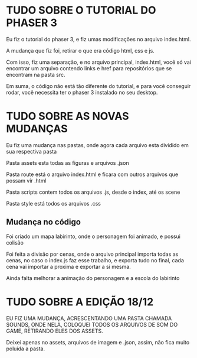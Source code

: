 <h1>TUDO SOBRE O TUTORIAL DO PHASER 3</h1>
    <p>Eu fiz o tutorial do phaser 3, e fiz umas modificações no arquivo index.html.</p>
    <p>A mudança que fiz foi, retirar o que era código html, css e js.</p>
    <p>Com isso, fiz uma separação, e no arquivo principal, index.html, você só vai encontrar um arquivo contendo links e href para repositórios que se encontram na pasta src.</p>
    <p>Em suma, o código não está tão diferente do tutorial, e para você conseguir rodar, você necessita ter o phaser 3 instalado no seu desktop.</p>

<h1>TUDO SOBRE AS NOVAS MUDANÇAS</h1>
    <p>Eu fiz uma mudança nas pastas, onde agora cada arquivo esta dividido em sua respectiva pasta</p>
    <p>Pasta assets esta todas as figuras e arquivos .json</p>
    <p>Pasta route está o arquivo index.html e ficara com outros arquivos que possam vir .html</p>
    <p>Pasta scripts contem todos os arquivos .js, desde o index, até os scene</p>
    <p>Pasta style está todos os arquivos .css</p>
<h2>Mudança no código</h2>
    <p>Foi criado um mapa labirinto, onde o personagem foi animado, e possui colisão</p>
    <p>Foi feita a divisão por cenas, onde o arquivo principal importa todas as cenas, no caso o index.js faz esse trabalho, e exporta tudo no final, cada cena vai importar a proxima e exportar a si mesma.</p>
    <p>Ainda falta melhorar a animação do personagem e a escola do labirinto</p>

<h1>TUDO SOBRE A EDIÇÃO 18/12</h1>
    <p>EU FIZ UMA MUDANÇA, ACRESCENTANDO UMA PASTA CHAMADA SOUNDS, ONDE NELA, COLOQUEI TODOS OS ARQUIVOS DE SOM DO GAME, RETIRANDO ELES DOS ASSETS.</p>
    <p>Deixei apenas no assets, arquivos de imagem e .json, assim, não fica muito poluída a pasta.<p>